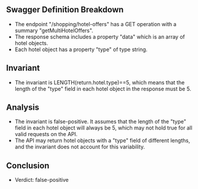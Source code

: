 ## Swagger Definition Breakdown
- The endpoint "/shopping/hotel-offers" has a GET operation with a summary "getMultiHotelOffers".
- The response schema includes a property "data" which is an array of hotel objects.
- Each hotel object has a property "type" of type string.

## Invariant
- The invariant is LENGTH(return.hotel.type)==5, which means that the length of the "type" field in each hotel object in the response must be 5.

## Analysis
- The invariant is false-positive. It assumes that the length of the "type" field in each hotel object will always be 5, which may not hold true for all valid requests on the API.
- The API may return hotel objects with a "type" field of different lengths, and the invariant does not account for this variability.

## Conclusion
- Verdict: false-positive
